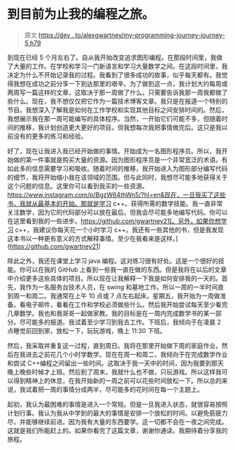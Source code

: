 # 到目前为止我的编程之旅。

> 原文:[https://dev . to/alexgwartney/my-programming-journey-journey-5 h79](https://dev.to/alexgwartney/my-programming-journey-so-far-5h79)

到现在已经 5 个月左右了。自从我开始改变追求图形编程。在那段时间里，我做了大量的工作。在学校和学习一门新语言和学习大量数学之间。在这段时间里，我决定为什么不开始记录我的过程。我看到了很多成功的故事，似乎每天都有。我觉得我想在成功之前分享一下到达那里的艰辛。为了做到这一点，我计划大约每周或两周写一篇这样的文章，这取决于那一周做了什么。只需要告诉我那一周我都做了些什么。现在，我不想仅仅把它作为一篇技术博客文章。我只是在报道一个特别的节目。我想深入了解我是如何在工作学校和实现其他目标之间安排时间的。然后，我想展示我在那一周可能编写的具体程序。当然，一开始它们可能不多，但随着时间的推移，我计划创造更大更好的项目。但我想每次我把事情做完后。这只是我以前没有的更多的练习和经验。

好了，现在让我进入我已经开始做的事情。开始成为一名图形程序员。所以，我开始做的第一件事就是购买大量的资源。因为图形程序员是一个非常宽泛的术语。有如此多的信息需要学习和吸收。随着时间的推移，我开始进入为图形部分编写代码的细节，我将开始缩小我在该领域的范围。但与此同时，我想尽可能多地获得关于这个问题的信息。这里你可以看到我买的一些资源。https://www.instagram.com/p/BgzW64thWn5/?hl=en&现在，一旦我买了这些书，我就从最基本的开始。那就是学习 c++。获得所需的数学技能。我一直非常关注数学，因为它的代码部分可以放在最后。但我会尽可能多地编写代码。你可以在这里看到我的一些进步。https://github.com/gwartney21[。另外，如果你想学习 c++，我建议你每天花一个小时学习 c++。我还有一些其他的书，但是我发现这本书以一种更有意义的方式解释事情。至少在我看来是这样。](https://github.com/gwartney21)

除此之外，我还在课堂上学习 java 编程。这对练习很有好处。这是一个很好的技能。你可以在我的 GitHub 上看到一些我一直在做的东西。但是我将在以后的文章中介绍更多这些具体的项目。所以现在让我解释一下我是如何安排我的一天的。首先，我作为一名服务台技术人员，在 swing 和墓地工作。所以一周的一半时间直到周一和周二。我通常在上午 10 点或 7 点左右起床。星期五，我开始为一周做准备。看电子邮件，看看在工作和学校必须做些什么。然后我开始尝试每天至少看完几章数学。我也和我哥哥一起做家教。我的目标是在一周内完成数学书的某一部分。尽可能多的报道。我试着至少学习到我去工作。下班后，我倾向于在凌晨 2 点睡觉前回到家，放松一下，玩玩游戏，晚上 11:30 下班。

然后，我采取并重复这一过程，直到周日。我将在那里开始做下周的家庭作业。然后在我进去之前花几个小时学数学。现在在周一和周二，我倾向于在完成数学作业和尝试 C++编程之间留出一些时间。这取决于我一天中的时间，因为我要到那天晚上晚些时候才上班。然后到了周末，我就什么也不做，只玩游戏。所以这样我可以得到精神上的休息，在我开始新的一周之前可以花些时间放松一下。所以总的来说，我试着把一周的事情分成两半，尽可能多的花时间在每一个主题上。

起初，我认为最困难的事情是进入一个常规。但是一旦我进入状态，就很容易按照计划行事。我认为我从中学到的最大的事情是安排一个放松的时间。以避免筋疲力尽，并能够继续前进。因为我有大量的东西要学。这一切都不会在一夜之间完成。这就是我们所能赶上的。如果你看完了这篇文章，谢谢你通读。我期待着分享我的旅程。